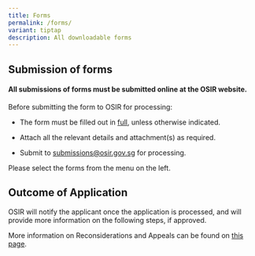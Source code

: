 ```yaml
---
title: Forms
permalink: /forms/
variant: tiptap
description: All downloadable forms
---
```

<h2><strong>Submission of forms</strong></h2>
<h4>All submissions of forms must be submitted online at the OSIR website.</h4>
<p>Before submitting the form to OSIR for processing:</p>
<ul data-tight="true" class="tight">
<li>
<p>The form must be filled out in <u>full</u>, unless otherwise indicated.</p>
</li>
<li>
<p>Attach all the relevant details and attachment(s) as required.</p>
</li>
<li>
<p>Submit to <a href="mailto:contact@osir.gov.sg" rel="noopener noreferrer nofollow" target="_blank">submissions@osir.gov.sg</a> for
processing.</p>
</li>
</ul>
<p>Please select the forms from the menu on the left.</p>
<h2><strong>Outcome of Application</strong></h2>
<p>OSIR will notify the applicant once the application is processed, and
will provide more information on the following steps, if approved.</p>
<p>More information on Reconsiderations and Appeals can be found on <a href="/resources/reconsiderations-and-appeals" rel="noopener noreferrer nofollow" target="_blank">this page</a>.</p>
<p></p>